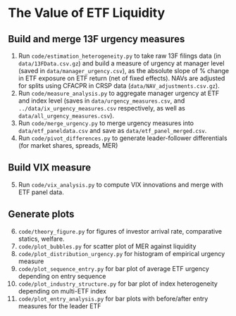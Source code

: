 # The Value of ETF Liquidity

## Build and merge 13F urgency measures

1. Run `code/estimation_heterogeneity.py` to take raw 13F filings data (in `data/13FData.csv.gz`) and build a measure of
   urgency at manager level (saved in `data/manager_urgency.csv`), as the absolute slope of % change in ETF exposure on 
   ETF return (net of fixed effects). NAVs are adjusted for splits using CFACPR in CRSP data (`data/NAV_adjustments.csv.gz`).
2. Run `code/measure_analysis.py` to aggregate manager urgency at ETF and index level (saves in `data/urgency_measures.csv`, 
   and `../data/ix_urgency_measures.csv` respectively, as well as `data/all_urgency_measures.csv`).
3. Run `code/merge_urgency.py` to merge urgency measures into `data/etf_paneldata.csv` and save as `data/etf_panel_merged.csv`.
4. Run `code/pivot_differences.py` to generate leader-follower differentials (for market shares, spreads, MER)

## Build VIX measure
5. Run `code/vix_analysis.py` to compute VIX innovations and merge with ETF panel data.

## Generate plots

6. `code/theory_figure.py` for figures of investor arrival rate, comparative statics, welfare.
7. `code/plot_bubbles.py` for scatter plot of MER against liquidity
8. `code/plot_distribution_urgency.py` for histogram of empirical urgency measure
9. `code/plot_sequence_entry.py` for bar plot of average ETF urgency depending on entry sequence
10. `code/plot_industry_structure.py` for bar plot of index heterogeneity depending on multi-ETF index
11. `code/plot_entry_analysis.py` for bar plots with before/after entry measures for the leader ETF 
